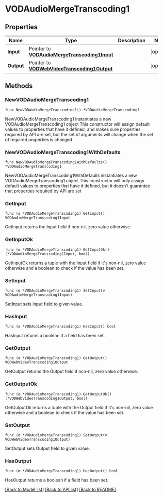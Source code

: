# VODAudioMergeTranscoding1

## Properties

Name | Type | Description | Notes
------------ | ------------- | ------------- | -------------
**Input** | Pointer to [**VODAudioMergeTranscoding1Input**](VODAudioMergeTranscoding1Input.md) |  | [optional] 
**Output** | Pointer to [**VODWebVideoTranscoding1Output**](VODWebVideoTranscoding1Output.md) |  | [optional] 

## Methods

### NewVODAudioMergeTranscoding1

`func NewVODAudioMergeTranscoding1() *VODAudioMergeTranscoding1`

NewVODAudioMergeTranscoding1 instantiates a new VODAudioMergeTranscoding1 object
This constructor will assign default values to properties that have it defined,
and makes sure properties required by API are set, but the set of arguments
will change when the set of required properties is changed

### NewVODAudioMergeTranscoding1WithDefaults

`func NewVODAudioMergeTranscoding1WithDefaults() *VODAudioMergeTranscoding1`

NewVODAudioMergeTranscoding1WithDefaults instantiates a new VODAudioMergeTranscoding1 object
This constructor will only assign default values to properties that have it defined,
but it doesn't guarantee that properties required by API are set

### GetInput

`func (o *VODAudioMergeTranscoding1) GetInput() VODAudioMergeTranscoding1Input`

GetInput returns the Input field if non-nil, zero value otherwise.

### GetInputOk

`func (o *VODAudioMergeTranscoding1) GetInputOk() (*VODAudioMergeTranscoding1Input, bool)`

GetInputOk returns a tuple with the Input field if it's non-nil, zero value otherwise
and a boolean to check if the value has been set.

### SetInput

`func (o *VODAudioMergeTranscoding1) SetInput(v VODAudioMergeTranscoding1Input)`

SetInput sets Input field to given value.

### HasInput

`func (o *VODAudioMergeTranscoding1) HasInput() bool`

HasInput returns a boolean if a field has been set.

### GetOutput

`func (o *VODAudioMergeTranscoding1) GetOutput() VODWebVideoTranscoding1Output`

GetOutput returns the Output field if non-nil, zero value otherwise.

### GetOutputOk

`func (o *VODAudioMergeTranscoding1) GetOutputOk() (*VODWebVideoTranscoding1Output, bool)`

GetOutputOk returns a tuple with the Output field if it's non-nil, zero value otherwise
and a boolean to check if the value has been set.

### SetOutput

`func (o *VODAudioMergeTranscoding1) SetOutput(v VODWebVideoTranscoding1Output)`

SetOutput sets Output field to given value.

### HasOutput

`func (o *VODAudioMergeTranscoding1) HasOutput() bool`

HasOutput returns a boolean if a field has been set.


[[Back to Model list]](../README.md#documentation-for-models) [[Back to API list]](../README.md#documentation-for-api-endpoints) [[Back to README]](../README.md)


